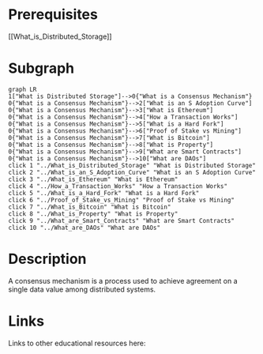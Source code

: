 # Prerequisites
[[What_is_Distributed_Storage]]




# Subgraph

```mermaid
graph LR
1["What is Distributed Storage"]-->0{"What is a Consensus Mechanism"}
0{"What is a Consensus Mechanism"}-->2["What is an S Adoption Curve"]
0{"What is a Consensus Mechanism"}-->3["What is Ethereum"]
0{"What is a Consensus Mechanism"}-->4["How a Transaction Works"]
0{"What is a Consensus Mechanism"}-->5["What is a Hard Fork"]
0{"What is a Consensus Mechanism"}-->6["Proof of Stake vs Mining"]
0{"What is a Consensus Mechanism"}-->7["What is Bitcoin"]
0{"What is a Consensus Mechanism"}-->8["What is Property"]
0{"What is a Consensus Mechanism"}-->9["What are Smart Contracts"]
0{"What is a Consensus Mechanism"}-->10["What are DAOs"]
click 1 "../What_is_Distributed_Storage" "What is Distributed Storage"
click 2 "../What_is_an_S_Adoption_Curve" "What is an S Adoption Curve"
click 3 "../What_is_Ethereum" "What is Ethereum"
click 4 "../How_a_Transaction_Works" "How a Transaction Works"
click 5 "../What_is_a_Hard_Fork" "What is a Hard Fork"
click 6 "../Proof_of_Stake_vs_Mining" "Proof of Stake vs Mining"
click 7 "../What_is_Bitcoin" "What is Bitcoin"
click 8 "../What_is_Property" "What is Property"
click 9 "../What_are_Smart_Contracts" "What are Smart Contracts"
click 10 "../What_are_DAOs" "What are DAOs"
```



# Description
A consensus mechanism is a process used to achieve agreement on a single data value among distributed systems.

# Links
Links to other educational resources here: